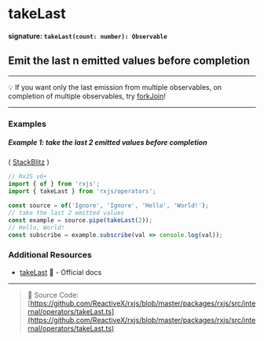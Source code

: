 # takeLast

#### signature: `takeLast(count: number): Observable`

## Emit the last n emitted values before completion

---

💡 If you want only the last emission from multiple observables, on completion
of multiple observables, try [forkJoin](../combination/forkjoin.md)!

---



### Examples

##### Example 1: take the last 2 emitted values before completion

(
[StackBlitz](https://stackblitz.com/edit/typescript-zss7oo?file=index.ts&devtoolsheight=100)
)

```js
// RxJS v6+
import { of } from 'rxjs';
import { takeLast } from 'rxjs/operators';

const source = of('Ignore', 'Ignore', 'Hello', 'World!');
// take the last 2 emitted values
const example = source.pipe(takeLast(2));
// Hello, World!
const subscribe = example.subscribe(val => console.log(val));
```

### Additional Resources

- [takeLast](https://rxjs-dev.firebaseapp.com/api/operators/takeLast) 📰 -
  Official docs

---

> 📁 Source Code:
> [https://github.com/ReactiveX/rxjs/blob/master/packages/rxjs/src/internal/operators/takeLast.ts](https://github.com/ReactiveX/rxjs/blob/master/packages/rxjs/src/internal/operators/takeLast.ts)
